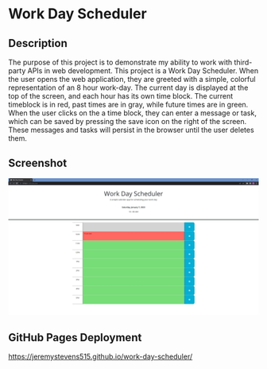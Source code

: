 # Work Day Scheduler
## Description
The purpose of this project is to demonstrate my ability to work with third-party APIs in web development. This project is a Work Day Scheduler. When the user opens the web application, they are greeted with a simple, colorful representation of an 8 hour work-day. The current day is displayed at the top of the screen, and each hour has its own time block. The current timeblock is in red, past times are in gray, while future times are in green. When the user clicks on the a time block, they can enter a message or task, which can be saved by pressing the save icon on the right of the screen. These messages and tasks will persist in the browser until the user deletes them.

## Screenshot
![Work Day Scheduler Screenshot](./assets/screenshot-work-day-scheduler.JPG)

## GitHub Pages Deployment
https://jeremystevens515.github.io/work-day-scheduler/